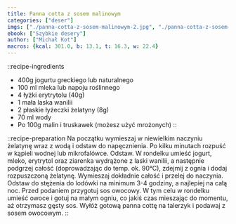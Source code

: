 ```yaml
---
title: Panna cotta z sosem malinowym
categories: ["deser"]
imgs: ["./panna-cotta-z-sosem-malinowym-2.jpg", "./panna-cotta-z-sosem-malinowym-1.jpg"]
ebook: ["Szybkie desery"]
author: ["Michał Kot"]
macros: {kcal: 301.0, b: 13.1, t: 16.3, w: 22.4}
---
```


::recipe-ingredients
- 400g jogurtu greckiego lub naturalnego
- 100 ml mleka lub napoju roślinnego
- 4 łyżki erytrytolu (40g)
- 1 mała laska wanilii
- 2 płaskie łyżeczki żelatyny (8g)
- 70 ml wody
- Po 100g malin i truskawek (możesz użyć mrożonych)
::

::recipe-preparation
Na początku wymieszaj w niewielkim naczyniu żelatynę wraz z wodą i odstaw do napęcznienia.
Po kilku minutach rozpuść w kąpieli wodnej lub mikrofalówce. Odstaw. W rondelku umieść jogurt, mleko, erytrytol oraz ziarenka wydrążone z laski wanilii, a następnie podgrzej całość (doprowadzając do temp. ok. 90°C), zdejmij z ognia i dodaj rozpuszczoną żelatynę.
Wymieszaj dokładnie całość i przelej do naczynia. Odstaw do stężenia do lodówki na minimum 3-4 godziny, a najlepiej na całą noc.
Przed podaniem przygotuj sos owocowy. W tym celu w rondelku umieść owoce i gotuj na małym ogniu, co jakiś czas mieszając do momentu, aż otrzymasz gęsty sos.
Wyłóż gotową panna cottę na talerzyk i podawaj z sosem owocowym.
::